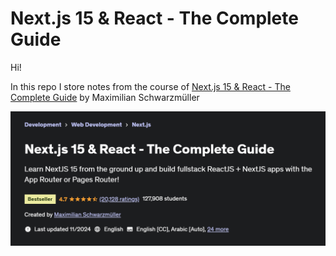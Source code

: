# Next.js 15 & React - The Complete Guide

Hi!

In this repo I store notes from the course of [Next.js 15 & React - The Complete Guide](https://www.udemy.com/course/nextjs-react-the-complete-guide/) by Maximilian Schwarzmüller

![MasterHead](./head.png)

<!-- ![MasterHead](./certificate.png) -->
